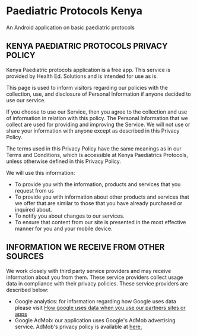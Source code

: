 # Paediatric Protocols Kenya
An Android application on basic paediatric protocols


## KENYA PAEDIATRIC PROTOCOLS PRIVACY POLICY
Kenya Paediatric protocols application is a free app. This service is provided by Health Ed. Solutions and is intended for use as is.

This page is used to inform visitors regarding our policies with the collection, use, and disclosure of Personal Information if anyone decided to use our service.

If you choose to use our Service, then you agree to the collection and use of information in relation with this policy. The Personal Information that we collect are used for providing and improving the Service. We will not use or share your information with anyone except as described in this Privacy Policy.

The terms used in this Privacy Policy have the same meanings as in our Terms and Conditions, which is accessible at Kenya Paediatrics Protocols, unless otherwise defined in this Privacy Policy.

We will use this information:
- To provide you with the information, products and services that you request from us
- To provide you with information about other products and services that we offer that are similar to those that you have already purchased or inquired about.
- To notify you about changes to our services.
- To ensure that content from our site is presented in the most effective manner for you and your mobile device.

## INFORMATION WE RECEIVE FROM OTHER SOURCES 
We work closely with third party service providers and may receive information about you from them. These service providers collect usage data in compliance with their privacy policies. These service providers are described below:

- Google analytics: for information regarding how Google uses data please visit [How google uses data when you use our partners sites or apps](https://policies.google.com/technologies/partner-sites?hl=en)  
- Google AdMob: our application uses Google's AdMob advertising service. AdMob's privacy policy is available at
[here.](http://www.google.com/intl/en/policies/privacy)
